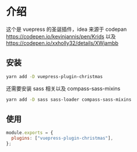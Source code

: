 # 介绍

这个是 vuepress 的圣诞插件，idea 来源于 codepan <https://codepen.io/kevinjannis/pen/Krids> 以及 <https://codepen.io/xxholly32/details/XWjambb>

## 安装

```bash
yarn add -D vuepress-plugin-christmas
```

还需要安装 sass 相关以及 compass-sass-mixins

```bash
yarn add -D sass sass-loader compass-sass-mixins
```

## 使用

```js
module.exports = {
  plugins: ["vuepress-plugin-christmas"],
};
```
